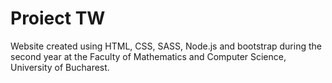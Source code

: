 # Proiect TW

Website created using HTML, CSS, SASS, Node.js and bootstrap during the second year at the Faculty of Mathematics and Computer Science, University of Bucharest.
